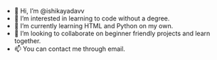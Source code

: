 - 👋 Hi, I’m @ishikayadavv
- 👀 I’m interested in learning to code without a degree.
- 🌱 I’m currently learning HTML and Python on my own.
- 💞️ I’m looking to collaborate on beginner friendly projects and learn together.
- 📫 You can contact me through email.

<!---
ishikayadavv/ishikayadavv is a ✨ special ✨ repository because its `README.md` (this file) appears on your GitHub profile.
You can click the Preview link to take a look at your changes.
--->
